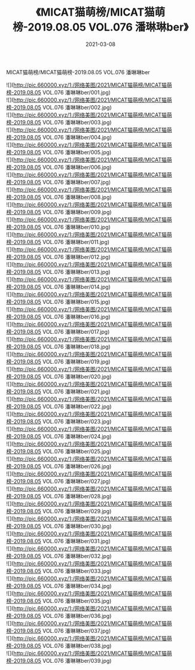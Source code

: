 ﻿---
layout: post
title:  《MICAT猫萌榜/MICAT猫萌榜-2019.08.05 VOL.076 潘琳琳ber》
date:   2021-03-08
img: http://pic.660000.xyz/1:/网络美图/2021/MICAT猫萌榜/MICAT猫萌榜-2019.08.05 VOL.076 潘琳琳ber/000.jpg
categories: [美女, 清纯, 唯美]
---

MICAT猫萌榜/MICAT猫萌榜-2019.08.05 VOL.076 潘琳琳ber

 ![](http://pic.660000.xyz/1:/网络美图/2021/MICAT猫萌榜/MICAT猫萌榜-2019.08.05 VOL.076 潘琳琳ber/001.jpg) <br>![](http://pic.660000.xyz/1:/网络美图/2021/MICAT猫萌榜/MICAT猫萌榜-2019.08.05 VOL.076 潘琳琳ber/002.jpg) <br>![](http://pic.660000.xyz/1:/网络美图/2021/MICAT猫萌榜/MICAT猫萌榜-2019.08.05 VOL.076 潘琳琳ber/003.jpg) <br>![](http://pic.660000.xyz/1:/网络美图/2021/MICAT猫萌榜/MICAT猫萌榜-2019.08.05 VOL.076 潘琳琳ber/004.jpg) <br>![](http://pic.660000.xyz/1:/网络美图/2021/MICAT猫萌榜/MICAT猫萌榜-2019.08.05 VOL.076 潘琳琳ber/005.jpg) <br>![](http://pic.660000.xyz/1:/网络美图/2021/MICAT猫萌榜/MICAT猫萌榜-2019.08.05 VOL.076 潘琳琳ber/006.jpg) <br>![](http://pic.660000.xyz/1:/网络美图/2021/MICAT猫萌榜/MICAT猫萌榜-2019.08.05 VOL.076 潘琳琳ber/007.jpg) <br>![](http://pic.660000.xyz/1:/网络美图/2021/MICAT猫萌榜/MICAT猫萌榜-2019.08.05 VOL.076 潘琳琳ber/008.jpg) <br>![](http://pic.660000.xyz/1:/网络美图/2021/MICAT猫萌榜/MICAT猫萌榜-2019.08.05 VOL.076 潘琳琳ber/009.jpg) <br>![](http://pic.660000.xyz/1:/网络美图/2021/MICAT猫萌榜/MICAT猫萌榜-2019.08.05 VOL.076 潘琳琳ber/010.jpg) <br>![](http://pic.660000.xyz/1:/网络美图/2021/MICAT猫萌榜/MICAT猫萌榜-2019.08.05 VOL.076 潘琳琳ber/011.jpg) <br>![](http://pic.660000.xyz/1:/网络美图/2021/MICAT猫萌榜/MICAT猫萌榜-2019.08.05 VOL.076 潘琳琳ber/012.jpg) <br>![](http://pic.660000.xyz/1:/网络美图/2021/MICAT猫萌榜/MICAT猫萌榜-2019.08.05 VOL.076 潘琳琳ber/013.jpg) <br>![](http://pic.660000.xyz/1:/网络美图/2021/MICAT猫萌榜/MICAT猫萌榜-2019.08.05 VOL.076 潘琳琳ber/014.jpg) <br>![](http://pic.660000.xyz/1:/网络美图/2021/MICAT猫萌榜/MICAT猫萌榜-2019.08.05 VOL.076 潘琳琳ber/015.jpg) <br>![](http://pic.660000.xyz/1:/网络美图/2021/MICAT猫萌榜/MICAT猫萌榜-2019.08.05 VOL.076 潘琳琳ber/016.jpg) <br>![](http://pic.660000.xyz/1:/网络美图/2021/MICAT猫萌榜/MICAT猫萌榜-2019.08.05 VOL.076 潘琳琳ber/017.jpg) <br>![](http://pic.660000.xyz/1:/网络美图/2021/MICAT猫萌榜/MICAT猫萌榜-2019.08.05 VOL.076 潘琳琳ber/018.jpg) <br>![](http://pic.660000.xyz/1:/网络美图/2021/MICAT猫萌榜/MICAT猫萌榜-2019.08.05 VOL.076 潘琳琳ber/019.jpg) <br>![](http://pic.660000.xyz/1:/网络美图/2021/MICAT猫萌榜/MICAT猫萌榜-2019.08.05 VOL.076 潘琳琳ber/020.jpg) <br>![](http://pic.660000.xyz/1:/网络美图/2021/MICAT猫萌榜/MICAT猫萌榜-2019.08.05 VOL.076 潘琳琳ber/021.jpg) <br>![](http://pic.660000.xyz/1:/网络美图/2021/MICAT猫萌榜/MICAT猫萌榜-2019.08.05 VOL.076 潘琳琳ber/022.jpg) <br>![](http://pic.660000.xyz/1:/网络美图/2021/MICAT猫萌榜/MICAT猫萌榜-2019.08.05 VOL.076 潘琳琳ber/023.jpg) <br>![](http://pic.660000.xyz/1:/网络美图/2021/MICAT猫萌榜/MICAT猫萌榜-2019.08.05 VOL.076 潘琳琳ber/024.jpg) <br>![](http://pic.660000.xyz/1:/网络美图/2021/MICAT猫萌榜/MICAT猫萌榜-2019.08.05 VOL.076 潘琳琳ber/025.jpg) <br>![](http://pic.660000.xyz/1:/网络美图/2021/MICAT猫萌榜/MICAT猫萌榜-2019.08.05 VOL.076 潘琳琳ber/026.jpg) <br>![](http://pic.660000.xyz/1:/网络美图/2021/MICAT猫萌榜/MICAT猫萌榜-2019.08.05 VOL.076 潘琳琳ber/027.jpg) <br>![](http://pic.660000.xyz/1:/网络美图/2021/MICAT猫萌榜/MICAT猫萌榜-2019.08.05 VOL.076 潘琳琳ber/028.jpg) <br>![](http://pic.660000.xyz/1:/网络美图/2021/MICAT猫萌榜/MICAT猫萌榜-2019.08.05 VOL.076 潘琳琳ber/029.jpg) <br>![](http://pic.660000.xyz/1:/网络美图/2021/MICAT猫萌榜/MICAT猫萌榜-2019.08.05 VOL.076 潘琳琳ber/030.jpg) <br>![](http://pic.660000.xyz/1:/网络美图/2021/MICAT猫萌榜/MICAT猫萌榜-2019.08.05 VOL.076 潘琳琳ber/031.jpg) <br>![](http://pic.660000.xyz/1:/网络美图/2021/MICAT猫萌榜/MICAT猫萌榜-2019.08.05 VOL.076 潘琳琳ber/032.jpg) <br>![](http://pic.660000.xyz/1:/网络美图/2021/MICAT猫萌榜/MICAT猫萌榜-2019.08.05 VOL.076 潘琳琳ber/033.jpg) <br>![](http://pic.660000.xyz/1:/网络美图/2021/MICAT猫萌榜/MICAT猫萌榜-2019.08.05 VOL.076 潘琳琳ber/034.jpg) <br>![](http://pic.660000.xyz/1:/网络美图/2021/MICAT猫萌榜/MICAT猫萌榜-2019.08.05 VOL.076 潘琳琳ber/035.jpg) <br>![](http://pic.660000.xyz/1:/网络美图/2021/MICAT猫萌榜/MICAT猫萌榜-2019.08.05 VOL.076 潘琳琳ber/036.jpg) <br>![](http://pic.660000.xyz/1:/网络美图/2021/MICAT猫萌榜/MICAT猫萌榜-2019.08.05 VOL.076 潘琳琳ber/037.jpg) <br>![](http://pic.660000.xyz/1:/网络美图/2021/MICAT猫萌榜/MICAT猫萌榜-2019.08.05 VOL.076 潘琳琳ber/038.jpg) <br>![](http://pic.660000.xyz/1:/网络美图/2021/MICAT猫萌榜/MICAT猫萌榜-2019.08.05 VOL.076 潘琳琳ber/039.jpg) <br>